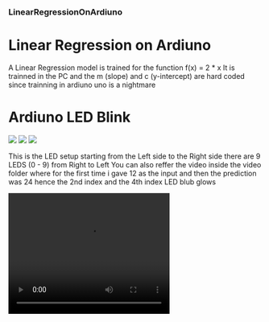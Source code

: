 ### LinearRegressionOnArdiuno

# Linear Regression on Ardiuno
<p>

A Linear Regression model is trained for the function f(x) = 2 * x
It is trainned in the PC
and the m (slope) and c (y-intercept) are hard coded
since trainning in ardiuno uno is a nightmare

</p>

# Ardiuno LED Blink

![](images/IMG_20210724_110601.png)
![](images/IMG_20210724_110611.png)
![](images/IMG_20210724_110625.png)

<p>
  This is the LED setup starting from the Left side to the Right  side there are 9 LEDS (0 - 9) from Right to Left 
  You can also reffer the video inside the video folder
  where for the first time i gave 12 as the input and then the prediction was 24 hence the 2nd index and the 4th index LED blub glows
</p>

<video width="320" height="240" controls>
  <source src="vid/VID_20210724_110821.mp4" type="video/mp4">
  Your browser does not support the video tag.
</video>
